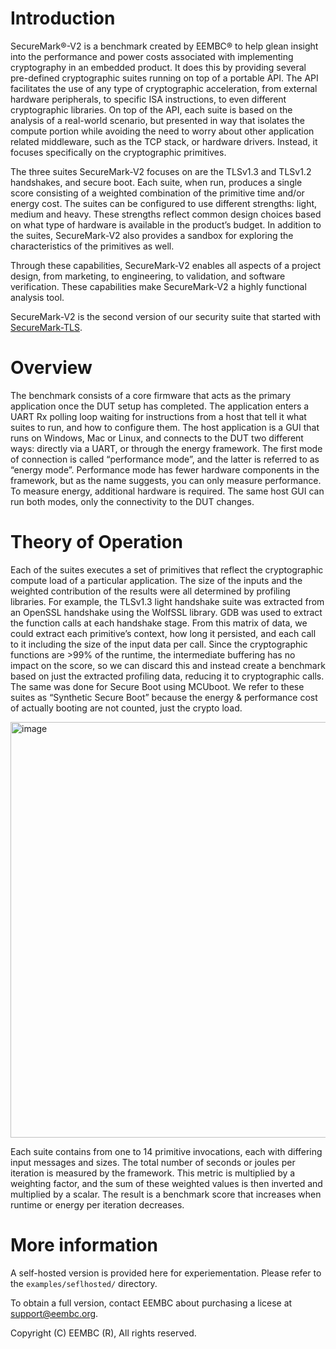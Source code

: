 # Introduction

SecureMark®-V2 is a benchmark created by EEMBC® to help glean insight into the performance and power costs associated with implementing cryptography in an embedded product. It does this by providing several pre-defined cryptographic suites running on top of a portable API. The API facilitates the use of any type of cryptographic acceleration, from external hardware peripherals, to specific ISA instructions, to even different cryptographic libraries. On top of the API, each suite is based on the analysis of a real-world scenario, but presented in way that isolates the compute portion while avoiding the need to worry about other application related middleware, such as the TCP stack, or hardware drivers. Instead, it focuses specifically on the cryptographic primitives.

The three suites SecureMark-V2 focuses on are the TLSv1.3 and TLSv1.2 handshakes, and secure boot. Each suite, when run, produces a single score consisting of a weighted combination of the primitive time and/or energy cost. The suites can be configured to use different strengths: light, medium and heavy. These strengths reflect common design choices based on what type of hardware is available in the product’s budget. In addition to the suites, SecureMark-V2 also provides a sandbox for exploring the characteristics of the primitives as well.

Through these capabilities, SecureMark-V2 enables all aspects of a project design, from marketing, to engineering, to validation, and software verification. These capabilities make SecureMark-V2 a highly functional analysis tool.

SecureMark-V2 is the second version of our security suite that started with [SecureMark-TLS](https://github.com/eembc/securemark-tls).

# Overview

The benchmark consists of a core firmware that acts as the primary application once the DUT setup has completed. The application enters a UART Rx polling loop waiting for instructions from a host that tell it what suites to run, and how to configure them. The host application is a GUI that runs on Windows, Mac or Linux, and connects to the DUT two different ways: directly via a UART, or through the energy framework. The first mode of connection is called “performance mode”, and the latter is referred to as “energy mode”. Performance mode has fewer hardware components in the framework, but as the name suggests, you can only measure performance. To measure energy, additional hardware is required. The same host GUI can run both modes, only the connectivity to the DUT changes.

# Theory of Operation

Each of the suites executes a set of primitives that reflect the cryptographic compute load of a particular application. The size of the inputs and the weighted contribution of the results were all determined by profiling libraries. For example, the TLSv1.3 light handshake suite was extracted from an OpenSSL handshake using the WolfSSL library. GDB was used to extract the function calls at each handshake stage. From this matrix of data, we could extract each primitive’s context, how long it persisted, and each call to it including the size of the input data per call. Since the cryptographic functions are >99% of the runtime, the intermediate buffering has no impact on the score, so we can discard this and instead create a benchmark based on just the extracted profiling data, reducing it to cryptographic calls. The same was done for Secure Boot using MCUboot. We refer to these suites as “Synthetic Secure Boot” because the energy & performance cost of actually booting are not counted, just the crypto load.

<img width="665" alt="image" src="https://user-images.githubusercontent.com/8249735/206804882-c4642d86-c675-4371-809c-27a4f56929dd.png">

Each suite contains from one to 14 primitive invocations, each with differing input messages and sizes. The total number of seconds or joules per iteration is measured by the framework. This metric is multiplied by a weighting factor, and the sum of these weighted values is then inverted and multiplied by a scalar. The result is a benchmark score that increases when runtime or energy per iteration decreases.

# More information

A self-hosted version is provided here for experiementation. Please refer to the `examples/seflhosted/` directory.

To obtain a full version, contact EEMBC about purchasing a licese at <a href='mailto:support@eembc.org'>support@eembc.org</a>.

Copyright (C) EEMBC (R), All rights reserved.
